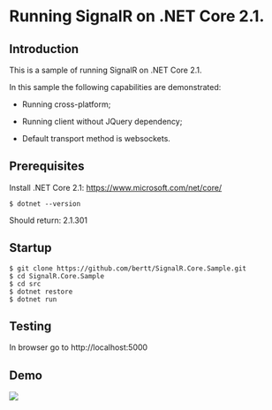 # Running SignalR on .NET Core 2.1.

## Introduction

This is a sample of running SignalR on .NET Core 2.1.

In this sample the following capabilities are demonstrated:

- Running cross-platform;

- Running client without JQuery dependency;

- Default transport method is websockets.

## Prerequisites 

Install .NET Core 2.1: https://www.microsoft.com/net/core/

```
$ dotnet --version
```

Should return: 2.1.301

## Startup

```
$ git clone https://github.com/bertt/SignalR.Core.Sample.git
$ cd SignalR.Core.Sample
$ cd src
$ dotnet restore
$ dotnet run
```

## Testing 

In browser go to http://localhost:5000

## Demo 

<img src = "signalr_core.gif"/>


